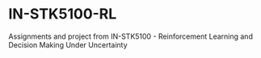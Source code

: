 # IN-STK5100-RL
Assignments and project from IN-STK5100 - Reinforcement Learning and Decision Making Under Uncertainty
